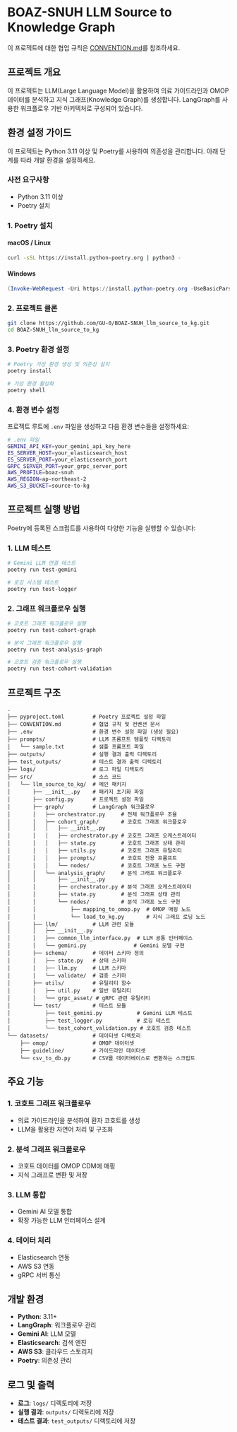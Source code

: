 # BOAZ-SNUH LLM Source to Knowledge Graph

이 프로젝트에 대한 협업 규칙은 [CONVENTION.md](./CONVENTION.md)를 참조하세요.

## 프로젝트 개요

이 프로젝트는 LLM(Large Language Model)을 활용하여 의료 가이드라인과 OMOP 데이터를 분석하고 지식 그래프(Knowledge Graph)를 생성합니다. LangGraph를 사용한 워크플로우 기반 아키텍처로 구성되어 있습니다.

## 환경 설정 가이드

이 프로젝트는 Python 3.11 이상 및 Poetry를 사용하여 의존성을 관리합니다. 아래 단계를 따라 개발 환경을 설정하세요.

### 사전 요구사항

- Python 3.11 이상
- Poetry 설치

### 1. Poetry 설치

#### macOS / Linux
```bash
curl -sSL https://install.python-poetry.org | python3 -
```

#### Windows
```powershell
(Invoke-WebRequest -Uri https://install.python-poetry.org -UseBasicParsing).Content | python -
```

### 2. 프로젝트 클론

```bash
git clone https://github.com/GU-0/BOAZ-SNUH_llm_source_to_kg.git
cd BOAZ-SNUH_llm_source_to_kg
```

### 3. Poetry 환경 설정

```bash
# Poetry 가상 환경 생성 및 의존성 설치
poetry install

# 가상 환경 활성화
poetry shell
```

### 4. 환경 변수 설정

프로젝트 루트에 `.env` 파일을 생성하고 다음 환경 변수들을 설정하세요:

```bash
# .env 파일
GEMINI_API_KEY=your_gemini_api_key_here
ES_SERVER_HOST=your_elasticsearch_host
ES_SERVER_PORT=your_elasticsearch_port
GRPC_SERVER_PORT=your_grpc_server_port
AWS_PROFILE=boaz-snuh
AWS_REGION=ap-northeast-2
AWS_S3_BUCKET=source-to-kg
```

## 프로젝트 실행 방법

Poetry에 등록된 스크립트를 사용하여 다양한 기능을 실행할 수 있습니다:

### 1. LLM 테스트
```bash
# Gemini LLM 연결 테스트
poetry run test-gemini

# 로깅 시스템 테스트
poetry run test-logger
```

### 2. 그래프 워크플로우 실행
```bash
# 코호트 그래프 워크플로우 실행
poetry run test-cohort-graph

# 분석 그래프 워크플로우 실행
poetry run test-analysis-graph

# 코호트 검증 워크플로우 실행
poetry run test-cohort-validation
```

## 프로젝트 구조

```
.
├── pyproject.toml         # Poetry 프로젝트 설정 파일
├── CONVENTION.md          # 협업 규칙 및 컨벤션 문서
├── .env                   # 환경 변수 설정 파일 (생성 필요)
├── prompts/               # LLM 프롬프트 템플릿 디렉토리
│   └── sample.txt         # 샘플 프롬프트 파일
├── outputs/               # 실행 결과 출력 디렉토리
├── test_outputs/          # 테스트 결과 출력 디렉토리
├── logs/                  # 로그 파일 디렉토리
├── src/                   # 소스 코드
│   └── llm_source_to_kg/  # 메인 패키지
│       ├── __init__.py    # 패키지 초기화 파일
│       ├── config.py      # 프로젝트 설정 파일
│       ├── graph/         # LangGraph 워크플로우
│       │   ├── orchestrator.py     # 전체 워크플로우 조율
│       │   ├── cohort_graph/       # 코호트 그래프 워크플로우
│       │   │   ├── __init__.py
│       │   │   ├── orchestrator.py # 코호트 그래프 오케스트레이터
│       │   │   ├── state.py        # 코호트 그래프 상태 관리
│       │   │   ├── utils.py        # 코호트 그래프 유틸리티
│       │   │   ├── prompts/        # 코호트 전용 프롬프트
│       │   │   └── nodes/          # 코호트 그래프 노드 구현
│       │   └── analysis_graph/     # 분석 그래프 워크플로우
│       │       ├── __init__.py
│       │       ├── orchestrator.py # 분석 그래프 오케스트레이터
│       │       ├── state.py        # 분석 그래프 상태 관리
│       │       └── nodes/          # 분석 그래프 노드 구현
│       │           ├── mapping_to_omop.py  # OMOP 매핑 노드
│       │           └── load_to_kg.py       # 지식 그래프 로딩 노드
│       ├── llm/           # LLM 관련 모듈
│       │   ├── __init__.py
│       │   ├── common_llm_interface.py  # LLM 공통 인터페이스
│       │   └── gemini.py               # Gemini 모델 구현
│       ├── schema/        # 데이터 스키마 정의
│       │   ├── state.py   # 상태 스키마
│       │   ├── llm.py     # LLM 스키마
│       │   └── validate/  # 검증 스키마
│       ├── utils/         # 유틸리티 함수
│       │   ├── util.py    # 일반 유틸리티
│       │   └── grpc_asset/ # gRPC 관련 유틸리티
│       └── test/          # 테스트 모듈
│           ├── test_gemini.py           # Gemini LLM 테스트
│           ├── test_logger.py           # 로깅 테스트
│           └── test_cohort_validation.py # 코호트 검증 테스트
└── datasets/              # 데이터셋 디렉토리
    ├── omop/              # OMOP 데이터셋
    ├── guideline/         # 가이드라인 데이터셋
    └── csv_to_db.py       # CSV를 데이터베이스로 변환하는 스크립트
```

## 주요 기능

### 1. 코호트 그래프 워크플로우
- 의료 가이드라인을 분석하여 환자 코호트를 생성
- LLM을 활용한 자연어 처리 및 구조화

### 2. 분석 그래프 워크플로우
- 코호트 데이터를 OMOP CDM에 매핑
- 지식 그래프로 변환 및 저장

### 3. LLM 통합
- Gemini AI 모델 통합
- 확장 가능한 LLM 인터페이스 설계

### 4. 데이터 처리
- Elasticsearch 연동
- AWS S3 연동
- gRPC 서버 통신

## 개발 환경

- **Python**: 3.11+
- **LangGraph**: 워크플로우 관리
- **Gemini AI**: LLM 모델
- **Elasticsearch**: 검색 엔진
- **AWS S3**: 클라우드 스토리지
- **Poetry**: 의존성 관리

## 로그 및 출력

- **로그**: `logs/` 디렉토리에 저장
- **실행 결과**: `outputs/` 디렉토리에 저장
- **테스트 결과**: `test_outputs/` 디렉토리에 저장